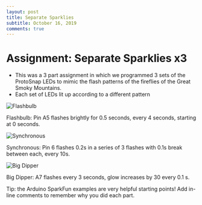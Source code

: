```yaml
---
layout: post
title: Separate Sparklies
subtitle: October 16, 2019
comments: true
---
```


# Assignment: Separate Sparklies x3

* This was a 3 part assignment in which we programmed 3 sets of the ProtoSnap LEDs to mimic the flash patterns of the fireflies of the Great Smoky Mountains.
* Each set of LEDs lit up according to a different pattern


![Flashbulb](https://ephsarah.github.io/img/flashbulba5.JPG)

Flashbulb: Pin A5 flashes brightly for 0.5 seconds, every 4 seconds, starting at 0 seconds.

![Synchronous](https://ephsarah.github.io/img/sync6.JPG)

Synchronous: Pin 6 flashes 0.2s in a series of 3 flashes with 0.1s break between each, every 10s.

![Big Dipper](https://ephsarah.github.io/img/bigdippera7.JPG)

Big Dipper: A7 flashes every 3 seconds, glow increases by 30 every 0.1 s.



Tip: the Arduino SparkFun examples are very helpful starting points! Add in-line comments to remember why you did each part.
